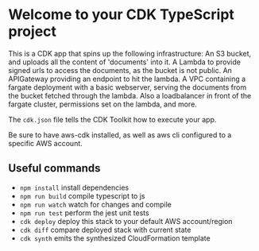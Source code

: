 # Welcome to your CDK TypeScript project

This is a CDK app that spins up the following infrastructure:
An S3 bucket, and uploads all the content of 'documents' into it.
A Lambda to provide signed urls to access the documents, as the bucket is not public.
An APIGateway providing an endpoint to hit the lambda.
A VPC containing a fargate deployment with a basic webserver, serving the documents from the bucket fetched through the lambda.
Also a loadbalancer in front of the fargate cluster, permissions set on the lambda, and more.

The `cdk.json` file tells the CDK Toolkit how to execute your app.

Be sure to have aws-cdk installed, as well as aws cli configured to a specific AWS account.

## Useful commands

- `npm install` install dependencies
- `npm run build` compile typescript to js
- `npm run watch` watch for changes and compile
- `npm run test` perform the jest unit tests
- `cdk deploy` deploy this stack to your default AWS account/region
- `cdk diff` compare deployed stack with current state
- `cdk synth` emits the synthesized CloudFormation template

